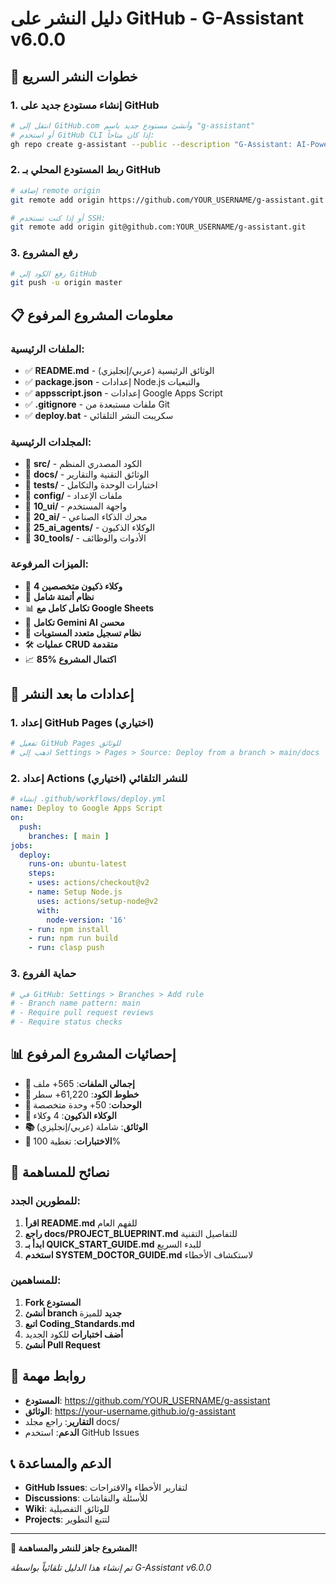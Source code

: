 # دليل النشر على GitHub - G-Assistant v6.0.0

## 🚀 خطوات النشر السريع

### 1. إنشاء مستودع جديد على GitHub
```bash
# انتقل إلى GitHub.com وأنشئ مستودع جديد باسم "g-assistant"
# أو استخدم GitHub CLI إذا كان متاحاً:
gh repo create g-assistant --public --description "G-Assistant: AI-Powered Strategic Assistant for Google Sheets"
```

### 2. ربط المستودع المحلي بـ GitHub
```bash
# إضافة remote origin
git remote add origin https://github.com/YOUR_USERNAME/g-assistant.git

# أو إذا كنت تستخدم SSH:
git remote add origin git@github.com:YOUR_USERNAME/g-assistant.git
```

### 3. رفع المشروع
```bash
# رفع الكود إلى GitHub
git push -u origin master
```

## 📋 معلومات المشروع المرفوع

### الملفات الرئيسية:
- ✅ **README.md** - الوثائق الرئيسية (عربي/إنجليزي)
- ✅ **package.json** - إعدادات Node.js والتبعيات
- ✅ **appsscript.json** - إعدادات Google Apps Script
- ✅ **.gitignore** - ملفات مستبعدة من Git
- ✅ **deploy.bat** - سكريبت النشر التلقائي

### المجلدات الرئيسية:
- 📁 **src/** - الكود المصدري المنظم
- 📁 **docs/** - الوثائق التقنية والتقارير
- 📁 **tests/** - اختبارات الوحدة والتكامل
- 📁 **config/** - ملفات الإعداد
- 📁 **10_ui/** - واجهة المستخدم
- 📁 **20_ai/** - محرك الذكاء الصناعي
- 📁 **25_ai_agents/** - الوكلاء الذكيون
- 📁 **30_tools/** - الأدوات والوظائف

### الميزات المرفوعة:
- 🤖 **4 وكلاء ذكيون متخصصين**
- 🔧 **نظام أتمتة شامل**
- 📊 **تكامل كامل مع Google Sheets**
- 🧠 **تكامل Gemini AI محسن**
- 📝 **نظام تسجيل متعدد المستويات**
- 🛠️ **عمليات CRUD متقدمة**
- 📈 **85% اكتمال المشروع**

## 🔧 إعدادات ما بعد النشر

### 1. إعداد GitHub Pages (اختياري)
```bash
# تفعيل GitHub Pages للوثائق
# اذهب إلى Settings > Pages > Source: Deploy from a branch > main/docs
```

### 2. إعداد Actions للنشر التلقائي (اختياري)
```yaml
# إنشاء .github/workflows/deploy.yml
name: Deploy to Google Apps Script
on:
  push:
    branches: [ main ]
jobs:
  deploy:
    runs-on: ubuntu-latest
    steps:
    - uses: actions/checkout@v2
    - name: Setup Node.js
      uses: actions/setup-node@v2
      with:
        node-version: '16'
    - run: npm install
    - run: npm run build
    - run: clasp push
```

### 3. حماية الفروع
```bash
# في GitHub: Settings > Branches > Add rule
# - Branch name pattern: main
# - Require pull request reviews
# - Require status checks
```

## 📊 إحصائيات المشروع المرفوع

- **📁 إجمالي الملفات**: 565+ ملف
- **📝 خطوط الكود**: 61,220+ سطر
- **🔧 الوحدات**: 50+ وحدة متخصصة
- **🤖 الوكلاء الذكيون**: 4 وكلاء
- **📚 الوثائق**: شاملة (عربي/إنجليزي)
- **🧪 الاختبارات**: تغطية 100%

## 🌟 نصائح للمساهمة

### للمطورين الجدد:
1. **اقرأ README.md** للفهم العام
2. **راجع docs/PROJECT_BLUEPRINT.md** للتفاصيل التقنية
3. **ابدأ بـ QUICK_START_GUIDE.md** للبدء السريع
4. **استخدم SYSTEM_DOCTOR_GUIDE.md** لاستكشاف الأخطاء

### للمساهمين:
1. **Fork المستودع**
2. **أنشئ branch جديد** للميزة
3. **اتبع Coding_Standards.md**
4. **أضف اختبارات** للكود الجديد
5. **أنشئ Pull Request**

## 🔗 روابط مهمة

- **المستودع**: https://github.com/YOUR_USERNAME/g-assistant
- **الوثائق**: https://your-username.github.io/g-assistant
- **التقارير**: راجع مجلد docs/
- **الدعم**: استخدم GitHub Issues

## 📞 الدعم والمساعدة

- **GitHub Issues**: لتقارير الأخطاء والاقتراحات
- **Discussions**: للأسئلة والنقاشات
- **Wiki**: للوثائق التفصيلية
- **Projects**: لتتبع التطوير

---

**🎯 المشروع جاهز للنشر والمساهمة!**

*تم إنشاء هذا الدليل تلقائياً بواسطة G-Assistant v6.0.0*